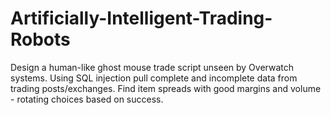 # Artificially-Intelligent-Trading-Robots
Design a human-like ghost mouse trade script unseen by Overwatch systems. Using SQL injection pull complete and incomplete data from trading posts/exchanges. Find item spreads with good margins and volume - rotating choices based on success. 
